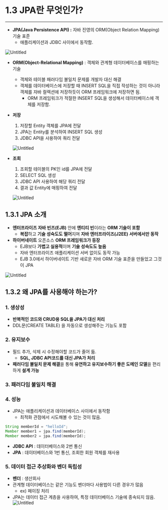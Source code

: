 # 1.3 JPA란 무엇인가?

---

- **JPA(Java Persistence API) :** 자바 진영의 ORM(Object Relation Mapping) 기술 표준
    - 애플리케이션과 JDBC 사이에서 동작함.

![Untitled](https://github.com/juhyun-99/TIL/assets/72910402/174d73e1-a970-4aae-a999-2e32010c4ccc)

- **ORM(Object-Relational Mapping)** : 객체와 관계형 데이터베이스를 매핑하는 기술
    - 객체와 테이블 패러다임 불일치 문제를 개발자 대신 해결
    - 객체를 데이터베이스에 저장할 때 INSERT SQL을 직접 작성하는 것이 아니라 객체를 자바 컬렉션에 저장하듯이 ORM 프레임워크에 저장하면 됨.
        - ORM 프레임워크가 적절한 INSERT SQL을 생성해서 데이터베이스에 객체를 저장함.

- **저장**
    1. 저장할 Entity 객체를 JPA에 전달
    2. JPA는 Entity를 분석하여 INSERT SQL 생성
    3. JDBC API을 사용하여 쿼리 전달

    ![Untitled](https://github.com/juhyun-99/TIL/assets/72910402/f69f32ac-5ee6-4009-abd9-5b5b3ca9da60)

- **조회**
    1. 조회할 테이블의 PK인 id를 JPA에 전달
    2. SELECT SQL 생성
    3. JDBC API 사용하여 해당 쿼리 전달
    4. 결과 값 Entity에 매핑하여 전달
    
    ![Untitled](https://github.com/juhyun-99/TIL/assets/72910402/5c186564-de78-442e-8435-c6491c5d637b)
    

## **1.3.1 JPA 소개**

- **엔터프라이즈 자바 빈즈(EJB)** 안에 **엔티티 빈**이라는 **ORM 기술이 포함**
    - **복잡**하고 **기술 성숙도도 떨어**지며 **자바 엔터프라이즈(J2EE) 서버에서만 동작**
- **하이버네이트** 오픈소스 **ORM 프레임워크가 등장**
    - EJB보다 **가볍고 실용적**이며 **기술 성숙도도 높음**
    - 자바 엔터프라이즈 애플리케이션 서버 없이도 동작 가능
    - EJB 3.0에서 하이버네이트 기반 새로운 자바 ORM 기술 표준을 만들었고 그것이 JPA

![Untitled](https://github.com/juhyun-99/TIL/assets/72910402/b2723354-72bc-495a-83cf-f046a83c284a)

## **1.3.2 왜 JPA를 사용해야 하는가?**

### **1. 생상성**

- **반복적인 코드와 CRUD용 SQL을 JPA가 대신 처리**
- DDL문(CREATE TABLE) 을 자동으로 생성해주는 기능도 포함

### ****2. 유지보수****

- 필드 추가, 삭제 시 수정해야할 코드가 줄어 듦.
    - **SQL, JDBC API코드를 대신 JPA가 처리**
- **패러다임 불일치 문제 해결**을 통해 **유연하고 유지보수하기 좋은 도메인 모델**을 편리하게 **설계 가능**

### ****3. 패러다임 불일치 해결****

### 4. 성능

- JPA는 애플리케이션과 데이터베이스 사이에서 동작함
    - 최적화 관점에서 시도해볼 수 있는 것이 많음.

```java
String memberId = "helloId";
Member member1 = jpa.find(memberId);
Member member2 = jpa.find(memberId);
```

- **JDBC API** : 데이터베이스와 2번 통신
- **JPA** : 데이터베이스와 1번 통신, 조회한 회원 객체를 재사용

### 5. **데이터 접근 추상화와 벤더 독립성**

- **벤더** : 생산회사
- 관계형 데이터베이스는 같은 기능도 벤더마다 사용법이 다른 경우가 많음
    - ex) 페이징 처리
- JPA는 데이터 접근 계층을 사용하여, 특정 데이터베이스 기술에 종속되지 않음.
![Untitled](https://github.com/juhyun-99/TIL/assets/72910402/0ba3897a-a13e-445f-8e6a-0322f548e693)
